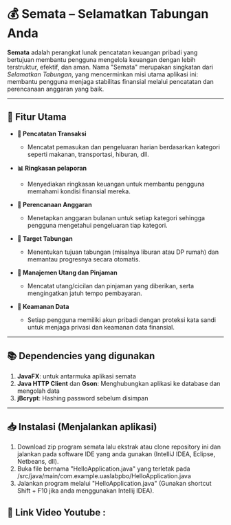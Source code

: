 # 💰 Semata – Selamatkan Tabungan Anda

**Semata** adalah perangkat lunak pencatatan keuangan pribadi yang bertujuan membantu pengguna mengelola keuangan dengan lebih terstruktur, efektif, dan aman. Nama "Semata" merupakan singkatan dari *Selamatkan Tabungan*, yang mencerminkan misi utama aplikasi ini: membantu pengguna menjaga stabilitas finansial melalui pencatatan dan perencanaan anggaran yang baik.

---

## 🚀 Fitur Utama

- **📌 Pencatatan Transaksi**
  - Mencatat pemasukan dan pengeluaran harian berdasarkan kategori seperti makanan, transportasi, hiburan, dll.

- **📊 Ringkasan pelaporan**
  - Menyediakan ringkasan keuangan untuk membantu pengguna memahami kondisi finansial mereka.

- **📅 Perencanaan Anggaran**
  - Menetapkan anggaran bulanan untuk setiap kategori sehingga pengguna mengetahui pengeluaran tiap kategori.

- **🎯 Target Tabungan**
  - Menentukan tujuan tabungan (misalnya liburan atau DP rumah) dan memantau progresnya secara otomatis.

- **📘 Manajemen Utang dan Pinjaman**
  - Mencatat utang/cicilan dan pinjaman yang diberikan, serta mengingatkan jatuh tempo pembayaran.

- **🔐 Keamanan Data**
  - Setiap pengguna memiliki akun pribadi dengan proteksi kata sandi untuk menjaga privasi dan keamanan data finansial.

---

## 📚 Dependencies yang digunakan
1. **JavaFX**: untuk antarmuka aplikasi semata
2. **Java HTTP Client** dan **Gson**: Menghubungkan aplikasi ke database dan mengolah data
3. **jBcrypt**: Hashing password sebelum disimpan

---

## 📥 Instalasi (Menjalankan aplikasi)
1. Download zip program semata lalu ekstrak atau clone repository ini dan jalankan pada software IDE yang anda gunakan (IntelliJ IDEA, Eclipse, Netbeans, dll).
2. Buka file bernama "HelloApplication.java" yang terletak pada /src/java/main/com.example.uaslabpbo/HelloApplication.java
3. Jalankan program melalui "HelloApplication.java" (Gunakan shortcut Shift + F10 jika anda menggunakan Intellij IDEA).

## 🔗 Link Video Youtube : 


